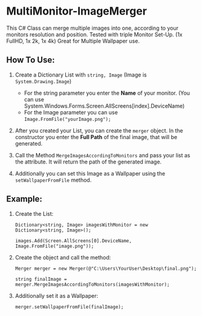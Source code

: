 # MultiMonitor-ImageMerger
This C# Class can merge multiple images into one, according to your monitors resolution and position. Tested with triple Monitor Set-Up. (1x FullHD, 1x 2k, 1x 4k) Great for Multiple Wallpaper use.


## How To Use:
1. Create a Dictionary List with `string, Image` (Image is `System.Drawing.Image`)

   - For the string parameter you enter the __Name__ of your monitor. (You can use  System.Windows.Forms.Screen.AllScreens[index].DeviceName)
   - For the Image parameter you can use `Image.FromFile("yourImage.png");`
  
  
2. After you created your List, you can create the `merger` object. In the constructor you enter the __Full Path__ of the final image, that will be generated.
3. Call the Method `MergeImagesAccordingToMonitors` and pass your list as the attribute. It will return the path of the generated image.
4. Additionally you can set this Image as a Wallpaper using the `setWallpaperFromFile` method.


## Example:
1. Create the List:

   `Dictionary<string, Image> imagesWithMonitor = new Dictionary<string, Image>();`
   
   `images.Add(Screen.AllScreens[0].DeviceName, Image.FromFile("image.png"));`

2. Create the object and call the method:

   `Merger merger = new Merger(@"C:\Users\YourUser\Desktop\final.png");`
   
   `string finalImage = merger.MergeImagesAccordingToMonitors(imagesWithMonitor);`

3. Additionally set it as a Wallpaper:

   `merger.setWallpaperFromFile(finalImage);`
